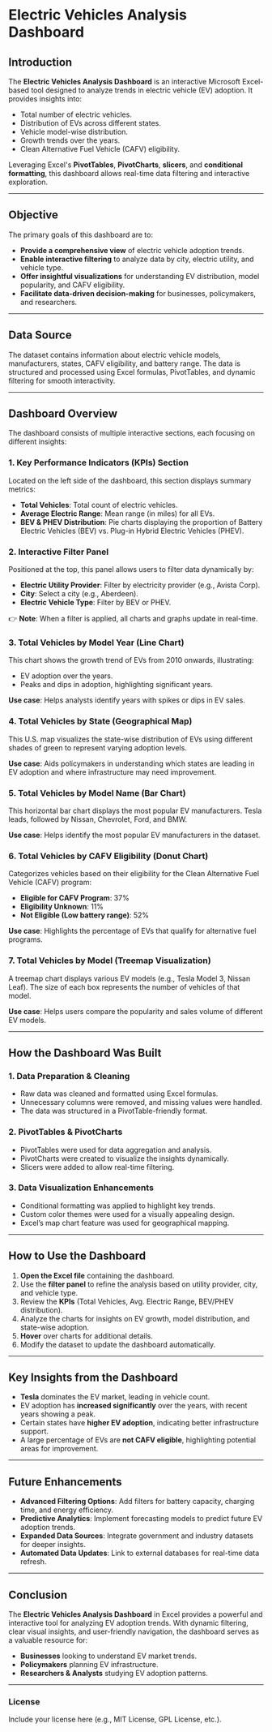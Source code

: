 # Electric Vehicles Analysis Dashboard

## Introduction

The **Electric Vehicles Analysis Dashboard** is an interactive Microsoft Excel-based tool designed to analyze trends in electric vehicle (EV) adoption. It provides insights into:

- Total number of electric vehicles.
- Distribution of EVs across different states.
- Vehicle model-wise distribution.
- Growth trends over the years.
- Clean Alternative Fuel Vehicle (CAFV) eligibility.

Leveraging Excel's **PivotTables**, **PivotCharts**, **slicers**, and **conditional formatting**, this dashboard allows real-time data filtering and interactive exploration.

---

## Objective

The primary goals of this dashboard are to:

- **Provide a comprehensive view** of electric vehicle adoption trends.
- **Enable interactive filtering** to analyze data by city, electric utility, and vehicle type.
- **Offer insightful visualizations** for understanding EV distribution, model popularity, and CAFV eligibility.
- **Facilitate data-driven decision-making** for businesses, policymakers, and researchers.

---

## Data Source

The dataset contains information about electric vehicle models, manufacturers, states, CAFV eligibility, and battery range. The data is structured and processed using Excel formulas, PivotTables, and dynamic filtering for smooth interactivity.

---

## Dashboard Overview

The dashboard consists of multiple interactive sections, each focusing on different insights:

### 1. Key Performance Indicators (KPIs) Section

Located on the left side of the dashboard, this section displays summary metrics:
- **Total Vehicles**: Total count of electric vehicles.
- **Average Electric Range**: Mean range (in miles) for all EVs.
- **BEV & PHEV Distribution**: Pie charts displaying the proportion of Battery Electric Vehicles (BEV) vs. Plug-in Hybrid Electric Vehicles (PHEV).

### 2. Interactive Filter Panel

Positioned at the top, this panel allows users to filter data dynamically by:
- **Electric Utility Provider**: Filter by electricity provider (e.g., Avista Corp).
- **City**: Select a city (e.g., Aberdeen).
- **Electric Vehicle Type**: Filter by BEV or PHEV.

👉 **Note**: When a filter is applied, all charts and graphs update in real-time.

### 3. Total Vehicles by Model Year (Line Chart)

This chart shows the growth trend of EVs from 2010 onwards, illustrating:
- EV adoption over the years.
- Peaks and dips in adoption, highlighting significant years.

**Use case**: Helps analysts identify years with spikes or dips in EV sales.

### 4. Total Vehicles by State (Geographical Map)

This U.S. map visualizes the state-wise distribution of EVs using different shades of green to represent varying adoption levels.

**Use case**: Aids policymakers in understanding which states are leading in EV adoption and where infrastructure may need improvement.

### 5. Total Vehicles by Model Name (Bar Chart)

This horizontal bar chart displays the most popular EV manufacturers. Tesla leads, followed by Nissan, Chevrolet, Ford, and BMW.

**Use case**: Helps identify the most popular EV manufacturers in the dataset.

### 6. Total Vehicles by CAFV Eligibility (Donut Chart)

Categorizes vehicles based on their eligibility for the Clean Alternative Fuel Vehicle (CAFV) program:
- **Eligible for CAFV Program**: 37%
- **Eligibility Unknown**: 11%
- **Not Eligible (Low battery range)**: 52%

**Use case**: Highlights the percentage of EVs that qualify for alternative fuel programs.

### 7. Total Vehicles by Model (Treemap Visualization)

A treemap chart displays various EV models (e.g., Tesla Model 3, Nissan Leaf). The size of each box represents the number of vehicles of that model.

**Use case**: Helps users compare the popularity and sales volume of different EV models.

---

## How the Dashboard Was Built

### 1. Data Preparation & Cleaning
- Raw data was cleaned and formatted using Excel formulas.
- Unnecessary columns were removed, and missing values were handled.
- The data was structured in a PivotTable-friendly format.

### 2. PivotTables & PivotCharts
- PivotTables were used for data aggregation and analysis.
- PivotCharts were created to visualize the insights dynamically.
- Slicers were added to allow real-time filtering.

### 3. Data Visualization Enhancements
- Conditional formatting was applied to highlight key trends.
- Custom color themes were used for a visually appealing design.
- Excel’s map chart feature was used for geographical mapping.

---

## How to Use the Dashboard

1. **Open the Excel file** containing the dashboard.
2. Use the **filter panel** to refine the analysis based on utility provider, city, and vehicle type.
3. Review the **KPIs** (Total Vehicles, Avg. Electric Range, BEV/PHEV distribution).
4. Analyze the charts for insights on EV growth, model distribution, and state-wise adoption.
5. **Hover** over charts for additional details.
6. Modify the dataset to update the dashboard automatically.

---

## Key Insights from the Dashboard

- **Tesla** dominates the EV market, leading in vehicle count.
- EV adoption has **increased significantly** over the years, with recent years showing a peak.
- Certain states have **higher EV adoption**, indicating better infrastructure support.
- A large percentage of EVs are **not CAFV eligible**, highlighting potential areas for improvement.

---

## Future Enhancements

- **Advanced Filtering Options**: Add filters for battery capacity, charging time, and energy efficiency.
- **Predictive Analytics**: Implement forecasting models to predict future EV adoption trends.
- **Expanded Data Sources**: Integrate government and industry datasets for deeper insights.
- **Automated Data Updates**: Link to external databases for real-time data refresh.

---

## Conclusion

The **Electric Vehicles Analysis Dashboard** in Excel provides a powerful and interactive tool for analyzing EV adoption trends. With dynamic filtering, clear visual insights, and user-friendly navigation, the dashboard serves as a valuable resource for:
- **Businesses** looking to understand EV market trends.
- **Policymakers** planning EV infrastructure.
- **Researchers & Analysts** studying EV adoption patterns.

---

### License

Include your license here (e.g., MIT License, GPL License, etc.).

